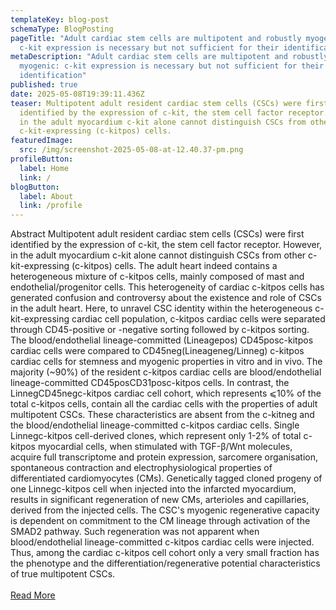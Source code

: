 ```yaml
---
templateKey: blog-post
schemaType: BlogPosting
pageTitle: "Adult cardiac stem cells are multipotent and robustly myogenic:
  c-kit expression is necessary but not sufficient for their identification"
metaDescription: "Adult cardiac stem cells are multipotent and robustly
  myogenic: c-kit expression is necessary but not sufficient for their
  identification"
published: true
date: 2025-05-08T19:39:11.436Z
teaser: Multipotent adult resident cardiac stem cells (CSCs) were first
  identified by the expression of c-kit, the stem cell factor receptor. However,
  in the adult myocardium c-kit alone cannot distinguish CSCs from other
  c-kit-expressing (c-kitpos) cells.
featuredImage:
  src: /img/screenshot-2025-05-08-at-12.40.37-pm.png
profileButton:
  label: Home
  link: /
blogButton:
  label: About
  link: /profile
---
```

Abstract
Multipotent adult resident cardiac stem cells (CSCs) were first identified by the expression of c-kit, the stem cell factor receptor. However, in the adult myocardium c-kit alone cannot distinguish CSCs from other c-kit-expressing (c-kitpos) cells. The adult heart indeed contains a heterogeneous mixture of c-kitpos cells, mainly composed of mast and endothelial/progenitor cells. This heterogeneity of cardiac c-kitpos cells has generated confusion and controversy about the existence and role of CSCs in the adult heart. Here, to unravel CSC identity within the heterogeneous c-kit-expressing cardiac cell population, c-kitpos cardiac cells were separated through CD45-positive or -negative sorting followed by c-kitpos sorting. The blood/endothelial lineage-committed (Lineagepos) CD45posc-kitpos cardiac cells were compared to CD45neg(Lineageneg/Linneg) c-kitpos cardiac cells for stemness and myogenic properties in vitro and in vivo. The majority (~90%) of the resident c-kitpos cardiac cells are blood/endothelial lineage-committed CD45posCD31posc-kitpos cells. In contrast, the LinnegCD45negc-kitpos cardiac cell cohort, which represents ⩽10% of the total c-kitpos cells, contain all the cardiac cells with the properties of adult multipotent CSCs. These characteristics are absent from the c-kitneg and the blood/endothelial lineage-committed c-kitpos cardiac cells. Single Linnegc-kitpos cell-derived clones, which represent only 1-2% of total c-kitpos myocardial cells, when stimulated with TGF-β/Wnt molecules, acquire full transcriptome and protein expression, sarcomere organisation, spontaneous contraction and electrophysiological properties of differentiated cardiomyocytes (CMs). Genetically tagged cloned progeny of one Linnegc-kitpos cell when injected into the infarcted myocardium, results in significant regeneration of new CMs, arterioles and capillaries, derived from the injected cells. The CSC's myogenic regenerative capacity is dependent on commitment to the CM lineage through activation of the SMAD2 pathway. Such regeneration was not apparent when blood/endothelial lineage-committed c-kitpos cardiac cells were injected. Thus, among the cardiac c-kitpos cell cohort only a very small fraction has the phenotype and the differentiation/regenerative potential characteristics of true multipotent CSCs.\
\
[R﻿ead More](https://pubmed.ncbi.nlm.nih.gov/28800128/)